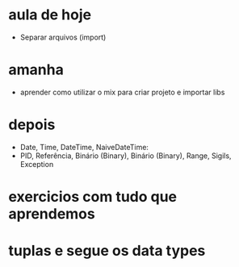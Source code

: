 # aula de hoje
- Separar arquivos (import)
# amanha
- aprender como utilizar o mix para criar projeto e importar libs
# depois
- Date, Time, DateTime, NaiveDateTime:
- PID, Referência, Binário (Binary), Binário (Binary), Range, Sigils, Exception
# exercicios com tudo que aprendemos
# tuplas e segue os data types
